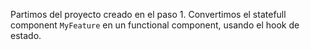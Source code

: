 Partimos del proyecto creado en el paso 1. Convertimos el statefull component `MyFeature` en un functional component, usando el hook de estado.